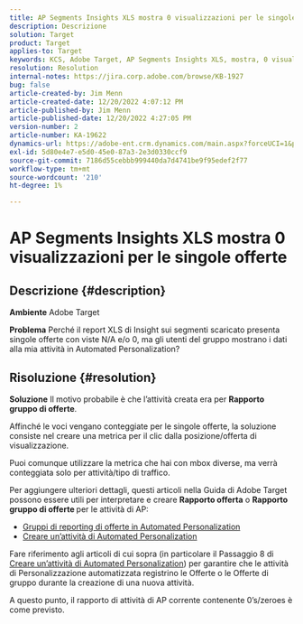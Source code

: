 ```yaml
---
title: AP Segments Insights XLS mostra 0 visualizzazioni per le singole offerte
description: Descrizione
solution: Target
product: Target
applies-to: Target
keywords: KCS, Adobe Target, AP Segments Insights XLS, mostra, 0 visualizzazioni, singole offerte
resolution: Resolution
internal-notes: https://jira.corp.adobe.com/browse/KB-1927
bug: false
article-created-by: Jim Menn
article-created-date: 12/20/2022 4:07:12 PM
article-published-by: Jim Menn
article-published-date: 12/20/2022 4:27:05 PM
version-number: 2
article-number: KA-19622
dynamics-url: https://adobe-ent.crm.dynamics.com/main.aspx?forceUCI=1&pagetype=entityrecord&etn=knowledgearticle&id=424d2d5c-8080-ed11-81ac-6045bd006704
exl-id: 5d80e4e7-e5d0-45e0-87a3-2e3d0330ccf9
source-git-commit: 7186d55cebbb999440da7d4741be9f95edef2f77
workflow-type: tm+mt
source-wordcount: '210'
ht-degree: 1%

---
```


# AP Segments Insights XLS mostra 0 visualizzazioni per le singole offerte

## Descrizione {#description}


<b>Ambiente</b>
Adobe Target

<b>Problema</b>
Perché il report XLS di Insight sui segmenti scaricato presenta singole offerte con viste N/A e/o 0, ma gli utenti del gruppo mostrano i dati alla mia attività in Automated Personalization?


## Risoluzione {#resolution}


<b>Soluzione</b>
Il motivo probabile è che l’attività creata era per <b>Rapporto gruppo di offerte</b>.

Affinché le voci vengano conteggiate per le singole offerte, la soluzione consiste nel creare una metrica per il clic dalla posizione/offerta di visualizzazione.

Puoi comunque utilizzare la metrica che hai con mbox diverse, ma verrà conteggiata solo per attività/tipo di traffico.

Per aggiungere ulteriori dettagli, questi articoli nella Guida di Adobe Target possono essere utili per interpretare e creare <b>Rapporto offerta</b> o <b>Rapporto gruppo di offerte </b>per le attività di AP:

- [Gruppi di reporting di offerte in Automated Personalization](https://experienceleague.adobe.com/docs/target/using/reports/offer-reporting-groups-in-automated-personalization.html)
- [Creare un’attività di Automated Personalization](https://experienceleague.adobe.com/docs/target/using/activities/automated-personalization/create-ap-activity.html)




Fare riferimento agli articoli di cui sopra (in particolare il Passaggio 8 di [Creare un’attività di Automated Personalization](https://experienceleague.adobe.com/docs/target/using/activities/automated-personalization/create-ap-activity.html)) per garantire che le attività di Personalizzazione automatizzata registrino le Offerte o le Offerte di gruppo durante la creazione di una nuova attività.

A questo punto, il rapporto di attività di AP corrente contenente 0’s/zeroes è come previsto.
